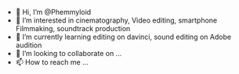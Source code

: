 - 👋 Hi, I’m @Phemmyloid
- 👀 I’m interested in cinematography, Video editing, smartphone Filmmaking, soundtrack production 
- 🌱 I’m currently learning editing on davinci, sound editing on Adobe audition 
- 💞️ I’m looking to collaborate on ...
- 📫 How to reach me ...

<!---
Phemmyloid/Phemmyloid is a ✨ special ✨ repository because its `README.md` (this file) appears on your GitHub profile.
You can click the Preview link to take a look at your changes.
--->
